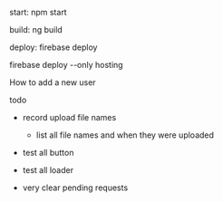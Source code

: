 start: npm start

build: ng build

deploy: firebase deploy

firebase deploy --only hosting



How to add a new user

todo
- record upload file names
  - list all file names and when they were uploaded

- test all button
- test all loader
- very clear pending requests


